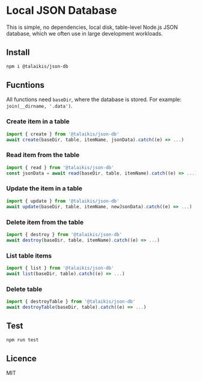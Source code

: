# Local JSON Database

This is simple, no dependencies, local disk, table-level Node.js JSON database, which we often use in large development workloads.

## Install

```bash
npm i @talaikis/json-db
```

## Fucntions

All functions need `baseDir`, where the database is stored. For example: `join(__dirname, '.data')`.

### Create item in a table

```js
import { create } from '@talaikis/json-db'
await create(baseDir, table, itemName, jsonData).catch((e) => ...)
```

### Read item from the table

```js
import { read } from '@talaikis/json-db'
const jsonData = await read(baseDir, table, itemName).catch((e) => ...)
```

### Update the item in a table

```js
import { update } from '@talaikis/json-db'
await update(baseDir, table, itemName, newJsonData).catch((e) => ...)
```

### Delete item from the table

```js
import { destroy } from '@talaikis/json-db'
await destroy(baseDir, table, itemName).catch((e) => ...)
```

### List table items

```js
import { list } from '@talaikis/json-db'
await list(baseDir, table).catch((e) => ...)
```

### Delete table

```js
import { destroyTable } from '@talaikis/json-db'
await destroyTable(baseDir, table).catch((e) => ...)
```

## Test

```bash
npm run test
```

## Licence

MIT
